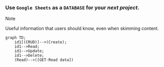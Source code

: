 ### Use `Google Sheets` as a `DATABASE` for your *next project*.
> [!NOTE]
> Useful information that users should know, even when skimming content.

```mermaid
graph TD;
    id1[(CRUD)]-->(Create);
    id1-->Read;
    id1-->Update;
    id1-->Delete;
    (Read)-->([GET-Read data])
```
